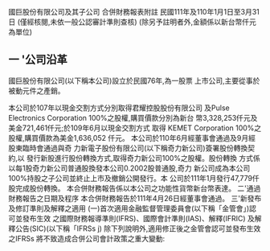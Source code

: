 國巨股份有限公司及其子公司 合併財務報表附註 民國111年及110年1月1日至3月31日
(僅經核閱,未依一般公認審計準則查核)
(除另予註明者外,金額係以新台幣仟元為單位)

## 一 '公司沿革

國巨股份有限公司(以下稱本公司)設立於民國76年,為一股票 上市公司,主要從事於被動元件之產銷。

本公司於107年以現金交割方式分別取得君耀控股股份有限公司 及Pulse Electronics Corporation 100%之股權,購買價款分別為新台 幣3,328,253仟元及美金721,461仟元;於109年6月以現金交割方式 取得 KEMET Corporation 100%之股權,購買價款為美金1,636,052 仟元。 本公司於110年6月經董事會通過及9月經股東臨時會通過與奇 力新電子股份有限公司(以下稱奇力新公司)簽署股份轉換契約,以 發行新股進行股份轉換方式,取得奇力新公司100%之股權。股份轉換 方式係以每1股奇力新公司普通股換發本公司0.2002股普通股,奇力 新公司成為本公司100%持股之子公司並終止上市及撤銷公開發行。本 公司於111年1月發行47,779仟股完成股份轉換。 本合併財務報告係以本公司之功能性貨幣新台幣表達。 二'通過財務報告之日期及程序 本合併財務報告於111年4月26日經董事會通過。 三'新發布及修訂準則及解釋之適用
(一)首次適用金融監督管理委員會(以下稱「金管會」)認可並發布生效 之國際財務報導準則(IFRS)、國際會計準則(IAS)、解釋(IFRIC)
及解釋公告(SIC)(以下稱「IFRSs j)
除下列說明外,適用修正後之金管會認可並發布生效之IFRSs 將不致造成合併公司會計政策之重大變動: